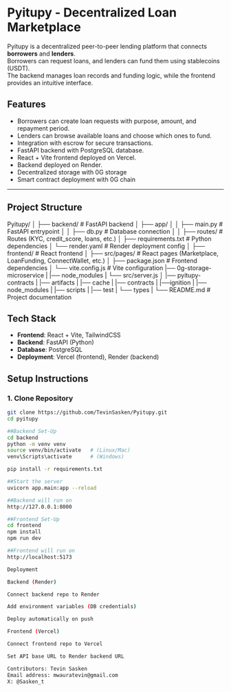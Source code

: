 # Pyitupy - Decentralized Loan Marketplace

Pyitupy is a decentralized peer-to-peer lending platform that connects **borrowers** and **lenders**.  
Borrowers can request loans, and lenders can fund them using stablecoins (USDT).  
The backend manages loan records and funding logic, while the frontend provides an intuitive interface.

## Features
- Borrowers can create loan requests with purpose, amount, and repayment period.
- Lenders can browse available loans and choose which ones to fund.
- Integration with escrow for secure transactions.
- FastAPI backend with PostgreSQL database.
- React + Vite frontend deployed on Vercel.
- Backend deployed on Render.
- Decentralized storage with 0G storage
- Smart contract deployment with 0G chain

---

## Project Structure
Pyitupy/
│
├── backend/ # FastAPI backend
│ ├── app/
│ │ ├── main.py # FastAPI entrypoint
│ │ ├── db.py # Database connection
│ │ ├── routes/ # Routes (KYC, credit_score, loans, etc.)
│ ├── requirements.txt # Python dependencies
│ └── render.yaml # Render deployment config
│
├── frontend/ # React frontend
│ ├── src/pages/ # React pages (Marketplace, LoanFunding, ConnectWallet, etc.)
│ ├── package.json # Frontend dependencies
│ └── vite.config.js # Vite configuration
|── 0g-storage-microservice
| |── node_modules
| └── src/server.js
│
|── pyitupy-contracts
| |── artifacts
| |── cache
| |── contracts 
| |──ignition
| |── node_modules
| |── scripts
| |── test
| └── types
|
└── README.md # Project documentation



## Tech Stack
- **Frontend**: React + Vite, TailwindCSS  
- **Backend**: FastAPI (Python)  
- **Database**: PostgreSQL  
- **Deployment**: Vercel (frontend), Render (backend)  


## Setup Instructions

### 1. Clone Repository
```bash
git clone https://github.com/TevinSasken/Pyitupy.git
cd pyitupy

##Backend Set-Up
cd backend
python -m venv venv
source venv/bin/activate   # (Linux/Mac)
venv\Scripts\activate      # (Windows)

pip install -r requirements.txt

##Start the server
uvicorn app.main:app --reload

##Backend will run on
http://127.0.0.1:8000

##Frontend Set-Up
cd frontend
npm install
npm run dev

##Frontend will run on
http://localhost:5173

Deployment

Backend (Render)

Connect backend repo to Render

Add environment variables (DB credentials)

Deploy automatically on push

Frontend (Vercel)

Connect frontend repo to Vercel

Set API base URL to Render backend URL

Contributors: Tevin Sasken
Email address: mwauratevin@gmail.com
X: @Sasken_t